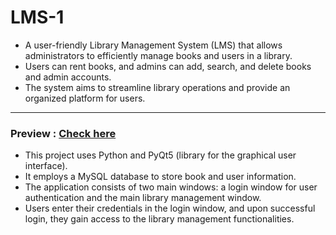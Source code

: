 # LMS-1
- A user-friendly Library Management System (LMS) that allows administrators to efficiently manage books and users in a library.
- Users can rent books, and admins can add, search, and delete books and admin accounts.
- The system aims to streamline library operations and provide an organized platform for users.

***

### Preview : [ Check here](https://www.linkedin.com/posts/5n-cde_codeclause-internship-activity-7113058368423931905-GwMQ/)

- This project uses Python and PyQt5 (library for the graphical user interface).
- It employs a MySQL database to store book and user information.
- The application consists of two main windows: a login window for user authentication and the main library management window.
- Users enter their credentials in the login window, and upon successful login, they gain access to the library management functionalities.
